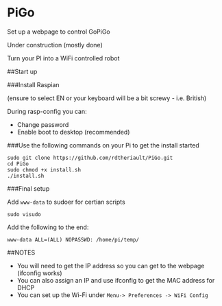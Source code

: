# PiGo
Set up a webpage to control GoPiGo

Under construction (mostly done)

Turn your PI into a WiFi controlled robot

##Start up

###Install Raspian 

(ensure to select EN or your keyboard will be a bit screwy - i.e. British)
 
During rasp-config you can:
 - Change password
 - Enable boot to desktop (recommended)

###Use the following commands on your Pi to get the install started

```
sudo git clone https://github.com/rdtheriault/PiGo.git
cd PiGo
sudo chmod +x install.sh
./install.sh
```

###Final setup

Add `www-data` to sudoer for certian scripts

```
sudo visudo
```

Add the following to the end:
```
www-data ALL=(ALL) NOPASSWD: /home/pi/temp/
```


##NOTES

 - You will need to get the IP address so you can get to the webpage (ifconfig works)
 - You can also assign an IP and use ifconfig to get the MAC address for DHCP
 - You can set up the Wi-Fi under `Menu-> Preferences -> WiFi Config`
